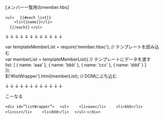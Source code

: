 [メンバー一覧用のmember.hbs]  
  
`<ul>` 
`  {{#each list}}`  
`    <li>{{name}}</li>`  
`  {{/each}}` 
`</ul>`
  
↓ ↓ ↓ ↓ ↓ ↓ ↓ ↓ ↓ ↓ ↓ ↓    
  
var templateMemberList = require(‘member.hbsc’); // テンプレートを読み込む  
var memberList = templateMemberList({ // テンプレートにデータを渡す  
  list: [ { name: ‘aaa’ }, { name: ‘bbb’ }, { name: ‘ccc’ }, { name: ‘ddd’ } ]  
});  
$(‘#listWrapper’).html(memberList); // DOMにぶち込む    
  
↓ ↓ ↓ ↓ ↓ ↓ ↓ ↓ ↓ ↓ ↓ ↓  

こーなる  

`<div id=”listWrapper”>` 
`  <ul>`
`    <li>aaa</li>` 
`    <li>bbb</li>` 
`    <li>ccc</li>` 
`    <li>ddd</li>`
`  </ul>`
`</div>`

